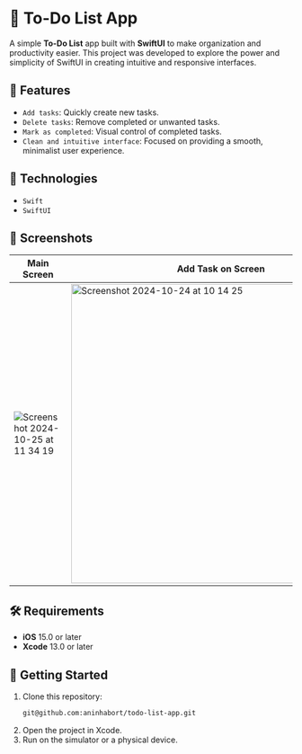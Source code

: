 # 📝 To-Do List App

A simple **To-Do List** app built with **SwiftUI** to make organization and productivity easier. This project was developed to explore the power and simplicity of SwiftUI in creating intuitive and responsive interfaces.

## 🎯 Features

- `Add tasks`: Quickly create new tasks.
- `Delete tasks`: Remove completed or unwanted tasks.
- `Mark as completed`: Visual control of completed tasks.
- `Clean and intuitive interface`: Focused on providing a smooth, minimalist user experience.

## 🚀 Technologies

- `Swift`
- `SwiftUI`

## 📸 Screenshots

| Main Screen | Add Task on Screen |
| --- | --- |
| ![Screenshot 2024-10-25 at 11 34 19](https://github.com/user-attachments/assets/299db493-f008-4b3e-9e66-a8e1308bd929) | <img width="533" alt="Screenshot 2024-10-24 at 10 14 25" src="https://github.com/user-attachments/assets/cbf0e4c6-a9db-42f6-b996-786dbfe099bd"> |

## 🛠️ Requirements

- **iOS** 15.0 or later
- **Xcode** 13.0 or later

## 🔄 Getting Started

1. Clone this repository:
   ```bash
   git@github.com:aninhabort/todo-list-app.git
2. Open the project in Xcode.
3. Run on the simulator or a physical device.
